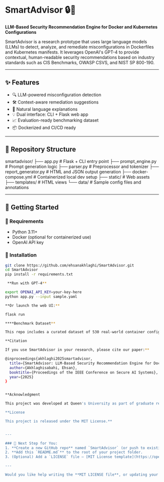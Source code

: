# SmartAdvisor 🔒🤖  
**LLM-Based Security Recommendation Engine for Docker and Kubernetes Configurations**

SmartAdvisor is a research prototype that uses large language models (LLMs) to detect, analyze, and remediate misconfigurations in Dockerfiles and Kubernetes manifests. It leverages OpenAI's GPT-4 to provide contextual, human-readable security recommendations based on industry standards such as CIS Benchmarks, OWASP CSVS, and NIST SP 800-190.

---

## ✨ Features

- 🔍 LLM-powered misconfiguration detection
- 🛠 Context-aware remediation suggestions
- 📜 Natural language explanations
- 💡 Dual interface: CLI + Flask web app
- 📈 Evaluation-ready benchmarking dataset
- 📦 Dockerized and CI/CD ready

---

## 📂 Repository Structure

smartadvisor/ ├── app.py # Flask + CLI entry point ├── prompt_engine.py # Prompt generation logic ├── parser.py # Preprocessor and tokenizer ├── report_generator.py # HTML and JSON output generation ├── docker-compose.yml # Containerized local dev setup ├── static/ # Web assets ├── templates/ # HTML views └── data/ # Sample config files and annotations


---

## 🚀 Getting Started

### 🔧 Requirements
- Python 3.11+
- Docker (optional for containerized use)
- OpenAI API key

### 🧪 Installation

```bash
git clone https://github.com/ehsanakhlaghi/SmartAdvisor.git
cd SmartAdvisor
pip install -r requirements.txt

 **Run with GPT-4**

export OPENAI_API_KEY=your-key-here
python app.py --input sample.yaml

**Or launch the web UI:**

flask run

****Benchmark Dataset**

This repo includes a curated dataset of 530 real-world container configuration files, labeled with security annotations. Used for evaluating precision, recall, and remediation accuracy.**

**Citation

If you use SmartAdvisor in your research, please cite our paper:**

@inproceedings{akhlaghi2025smartadvisor,
  title={SmartAdvisor: LLM-Based Security Recommendation Engine for Docker and Kubernetes Configurations},
  author={Akhlaghisabahi, Ehsan},
  booktitle={Proceedings of the IEEE Conference on Secure AI Systems},
  year={2025}
}


**Acknowledgment

This project was developed at Queen's University as part of graduate research in AI and security. We thank OpenAI for research API access and the ECE department for feedback and testing support.**

**License

This project is released under the MIT License.**


---

### 📌 Next Step for You:
1. **Create a new GitHub repo** named `SmartAdvisor` (or push to existing).
2. **Add this `README.md`** to the root of your project folder.
3. (Optional) Add a `LICENSE` file — [MIT License template](https://opensource.org/licenses/MIT).

---

Would you like help writing the **MIT LICENSE file**, or updating your LaTeX paper to cite your GitHub repo now?






